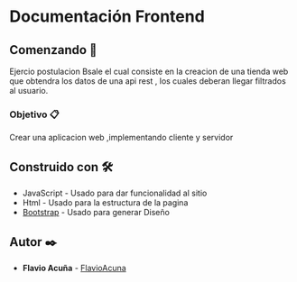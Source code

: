# Documentación Frontend
## Comenzando 🚀

Ejercio postulacion Bsale el cual consiste en la creacion de una tienda web que obtendra los datos de una api rest , los cuales deberan llegar filtrados al usuario.

### Objetivo 📋

Crear una aplicacion web ,implementando cliente y servidor 

## Construido con 🛠️

* JavaScript - Usado para dar funcionalidad al sitio
* Html - Usado para la estructura de la pagina
* [Bootstrap](https://getbootstrap.com/) - Usado para generar Diseño

## Autor ✒️

* **Flavio Acuña** - [FlavioAcuna](https://github.com/FlavioAcuna)
